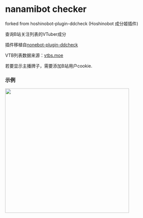 # nanamibot checker

forked from hoshinobot-plugin-ddcheck (Hoshinobot 成分姬插件)

查询B站关注列表的VTuber成分

插件移植自[nonebot-plugin-ddcheck](https://github.com/noneplugin/nonebot-plugin-ddcheck)

VTB列表数据来源：[vtbs.moe](https://vtbs.moe/)


若要显示主播牌子，需要添加B站用户cookie.

### 示例

<div align="left">
  <img src="https://s2.loli.net/2022/03/20/Nk3jZJgxforHDsu.png" width="400" />
</div>
